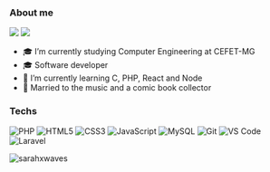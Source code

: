 
### About me

<a target="_blank" href="https:/www.linkedin.com/in/sarah-menezes-6b42ab208"><img src="https://img.shields.io/badge/-LinkedIn-0077B5?style=for-the-badge&logo=Linkedin&logoColor=white"></img></a>
<a target="_blank" href="mailto:sarahmenezesbraga@gmail.com"><img src="https://img.shields.io/badge/-Gmail-D14836?style=for-the-badge&logo=Gmail&logoColor=white"></img></a>

- 🎓 I’m currently studying Computer Engineering at CEFET-MG
- 🎓 Software developer
- 🌱 I’m currently learning C, PHP, React and Node
- 💞  Married to the music and a comic book collector 


### Techs 

  
 ![PHP](https://img.shields.io/badge/-PHP-333333?style=flat&logo=php)
![HTML5](https://camo.githubusercontent.com/0c7d354a8e20ec01d52ae5e4b3d06b3d8c04213e62385491526136fdb81931d7/68747470733a2f2f696d672e736869656c64732e696f2f62616467652f2d48544d4c352d4533344632363f7374796c653d666c61742d737175617265266c6f676f3d48544d4c35266c6f676f436f6c6f723d7768697465)
![CSS3](https://camo.githubusercontent.com/f014cb541d93c2f1aeabc747e1f91385dc47de746c112eb1cdfe1d599c4edaf2/68747470733a2f2f696d672e736869656c64732e696f2f62616467652f2d435353332d3135373242363f7374796c653d666c61742d737175617265266c6f676f3d43535333266c6f676f436f6c6f723d7768697465)
 ![JavaScript](https://img.shields.io/badge/-JavaScript-333333?style=flat&logo=javascript)
![MySQL](https://camo.githubusercontent.com/e1840b4e176feb06e47500d5d74d65041ac3f193192174097956f2bea2ceea5f/68747470733a2f2f696d672e736869656c64732e696f2f62616467652f2d4d7953514c2d4632393131313f7374796c653d666c61742d737175617265266c6f676f3d4d7953514c266c6f676f436f6c6f723d7768697465)
![Git](https://camo.githubusercontent.com/07ac7b101091ce967cca5778ea40aa8a76e6833f65d340589cb0946ef2b8b13a/68747470733a2f2f696d672e736869656c64732e696f2f62616467652f2d4769742d4634344432373f7374796c653d666c61742d737175617265266c6f676f3d476974266c6f676f436f6c6f723d7768697465)
![VS Code](http://img.shields.io/badge/-VS%20Code-007ACC?style=flat-square&logo=visual-studio-code&logoColor=ffffff)
![Laravel](https://camo.githubusercontent.com/730a1ebc28f37864a50a0e1984d20a38d96848272a513272f52e3e3adad90e7e/68747470733a2f2f696d672e736869656c64732e696f2f62616467652f2d4c61726176656c2d4635353234373f7374796c653d666c61742d737175617265266c6f676f3d4c61726176656c266c6f676f436f6c6f723d7768697465)



<p align="left"><img align="left" src="https://github-readme-stats.vercel.app/api/top-langs/?username=sarahxwaves&layout=compact&hide=html" alt="sarahxwaves" /></p>


